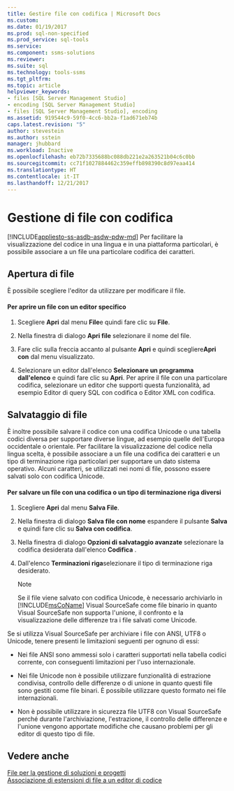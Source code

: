 ```yaml
---
title: Gestire file con codifica | Microsoft Docs
ms.custom: 
ms.date: 01/19/2017
ms.prod: sql-non-specified
ms.prod_service: sql-tools
ms.service: 
ms.component: ssms-solutions
ms.reviewer: 
ms.suite: sql
ms.technology: tools-ssms
ms.tgt_pltfrm: 
ms.topic: article
helpviewer_keywords:
- files [SQL Server Management Studio]
- encoding [SQL Server Management Studio]
- files [SQL Server Management Studio], encoding
ms.assetid: 919544c9-59f0-4cc6-bb2a-f1ad671eb74b
caps.latest.revision: "5"
author: stevestein
ms.author: sstein
manager: jhubbard
ms.workload: Inactive
ms.openlocfilehash: eb72b7335688bc088db221e2a263521b04c6c0bb
ms.sourcegitcommit: cc71f1027884462c359effb898390c8d97eaa414
ms.translationtype: HT
ms.contentlocale: it-IT
ms.lasthandoff: 12/21/2017
---
```

# <a name="manage-files-with-encoding"></a>Gestione di file con codifica
[!INCLUDE[appliesto-ss-asdb-asdw-pdw-md](../../includes/appliesto-ss-asdb-asdw-pdw-md.md)] Per facilitare la visualizzazione del codice in una lingua e in una piattaforma particolari, è possibile associare a un file una particolare codifica dei caratteri.  
  
## <a name="opening-files"></a>Apertura di file  
È possibile scegliere l'editor da utilizzare per modificare il file.  
  
#### <a name="to-open-a-file-with-a-specific-editor"></a>Per aprire un file con un editor specifico  
  
1.  Scegliere **Apri** dal menu **File**e quindi fare clic su **File**.  
  
2.  Nella finestra di dialogo **Apri file** selezionare il nome del file.  
  
3.  Fare clic sulla freccia accanto al pulsante **Apri** e quindi scegliere**Apri con** dal menu visualizzato.  
  
4.  Selezionare un editor dall'elenco **Selezionare un programma dall'elenco** e quindi fare clic su **Apri**. Per aprire il file con una particolare codifica, selezionare un editor che supporti questa funzionalità, ad esempio Editor di query SQL con codifica o Editor XML con codifica.  
  
## <a name="saving-files"></a>Salvataggio di file  
È inoltre possibile salvare il codice con una codifica Unicode o una tabella codici diversa per supportare diverse lingue, ad esempio quelle dell'Europa occidentale o orientale. Per facilitare la visualizzazione del codice nella lingua scelta, è possibile associare a un file una codifica dei caratteri e un tipo di terminazione riga particolari per supportare un dato sistema operativo. Alcuni caratteri, se utilizzati nei nomi di file, possono essere salvati solo con codifica Unicode.  
  
#### <a name="to-save-a-file-with-a-different-encoding-or-line-ending-type"></a>Per salvare un file con una codifica o un tipo di terminazione riga diversi  
  
1.  Scegliere **Apri** dal menu **Salva <filename> File**.  
  
2.  Nella finestra di dialogo **Salva file con nome** espandere il pulsante **Salva** e quindi fare clic su **Salva con codifica**.  
  
3.  Nella finestra di dialogo **Opzioni di salvataggio avanzate** selezionare la codifica desiderata dall'elenco **Codifica** .  
  
4.  Dall'elenco **Terminazioni riga**selezionare il tipo di terminazione riga desiderato.  
  
    > [!NOTE]  
    > Se il file viene salvato con codifica Unicode, è necessario archiviarlo in [!INCLUDE[msCoName](../../includes/msconame_md.md)] Visual SourceSafe come file binario in quanto Visual SourceSafe non supporta l'unione, il confronto e la visualizzazione delle differenze tra i file salvati come Unicode.  
  
Se si utilizza Visual SourceSafe per archiviare i file con ANSI, UTF8 o Unicode, tenere presenti le limitazioni seguenti per ognuno di essi:  
  
-   Nei file ANSI sono ammessi solo i caratteri supportati nella tabella codici corrente, con conseguenti limitazioni per l'uso internazionale.  
  
-   Nei file Unicode non è possibile utilizzare funzionalità di estrazione condivisa, controllo delle differenze o di unione in quanto questi file sono gestiti come file binari. È possibile utilizzare questo formato nei file internazionali.  
  
-   Non è possibile utilizzare in sicurezza file UTF8 con Visual SourceSafe perché durante l'archiviazione, l'estrazione, il controllo delle differenze e l'unione vengono apportate modifiche che causano problemi per gli editor di questo tipo di file.  
  
## <a name="see-also"></a>Vedere anche  
[File per la gestione di soluzioni e progetti](../../ssms/solution/files-that-manage-solutions-and-projects.md)  
[Associazione di estensioni di file a un editor di codice](http://msdn.microsoft.com/en-us/193630f4-93de-4950-8f36-68702531f925)  
  
